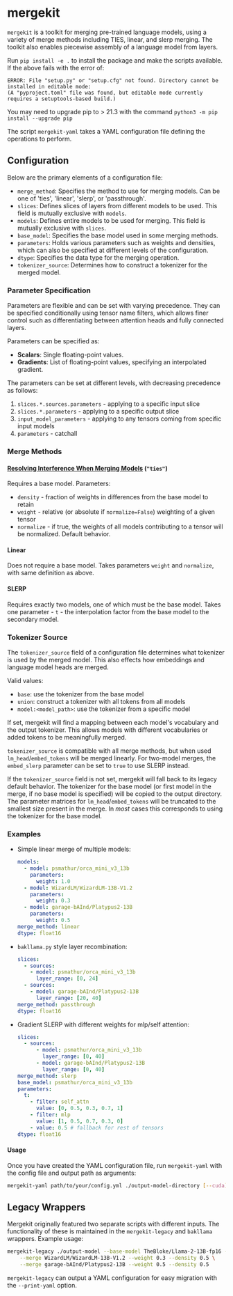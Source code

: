 # mergekit

`mergekit` is a toolkit for merging pre-trained language models, using a variety of merge methods including TIES, linear, and slerp merging. The toolkit also enables piecewise assembly of a language model from layers.

Run `pip install -e .` to install the package and make the scripts available.
If the above fails with the error of:
```
ERROR: File "setup.py" or "setup.cfg" not found. Directory cannot be installed in editable mode:
(A "pyproject.toml" file was found, but editable mode currently requires a setuptools-based build.)
```
You may need to upgrade pip to > 21.3 with the command `python3 -m pip install --upgrade pip`

The script `mergekit-yaml` takes a YAML configuration file defining the operations to perform.

## Configuration

Below are the primary elements of a configuration file:

- `merge_method`: Specifies the method to use for merging models. Can be one of 'ties', 'linear', 'slerp', or 'passthrough'.
- `slices`: Defines slices of layers from different models to be used. This field is mutually exclusive with `models`.
- `models`: Defines entire models to be used for merging. This field is mutually exclusive with `slices`.
- `base_model`: Specifies the base model used in some merging methods.
- `parameters`: Holds various parameters such as weights and densities, which can also be specified at different levels of the configuration.
- `dtype`: Specifies the data type for the merging operation.
- `tokenizer_source`: Determines how to construct a tokenizer for the merged model.

### Parameter Specification

Parameters are flexible and can be set with varying precedence. They can be specified conditionally using tensor name filters, which allows finer control such as differentiating between attention heads and fully connected layers.

Parameters can be specified as:

- **Scalars**: Single floating-point values.
- **Gradients**: List of floating-point values, specifying an interpolated gradient.

The parameters can be set at different levels, with decreasing precedence as follows:

1. `slices.*.sources.parameters` - applying to a specific input slice
2. `slices.*.parameters` - applying to a specific output slice
3. `input_model_parameters` - applying to any tensors coming from specific input models
4. `parameters` - catchall


### Merge Methods

#### **[Resolving Interference When Merging Models](https://arxiv.org/abs/2306.01708)** (`"ties"`)
Requires a base model.
Parameters:
- `density` - fraction of weights in differences from the base model to retain
- `weight` - relative (or absolute if `normalize=False`) weighting of a given tensor
- `normalize` - if true, the weights of all models contributing to a tensor will be normalized. Default behavior.


#### Linear
Does not require a base model. Takes parameters `weight` and `normalize`, with same definition as above.


#### SLERP
Requires exactly two models, one of which must be the base model. Takes one parameter - `t` - the interpolation factor from the base model to the secondary model.


### Tokenizer Source

The `tokenizer_source` field of a configuration file determines what tokenizer is used by the merged model. This also effects how embeddings and language model heads are merged.

Valid values:

* `base`: use the tokenizer from the base model
* `union`: construct a tokenizer with all tokens from all models
* `model:<model_path>`: use the tokenizer from a specific model

If set, mergekit will find a mapping between each model's vocabulary and the output tokenizer. This allows models with different vocabularies or added tokens to be meaningfully merged.

`tokenizer_source` is compatible with all merge methods, but when used `lm_head`/`embed_tokens` will be merged linearly. For two-model merges, the `embed_slerp` parameter can be set to `true` to use SLERP instead.

If the `tokenizer_source` field is not set, mergekit will fall back to its legacy default behavior. The tokenizer for the base model (or first model in the merge, if no base model is specified) will be copied to the output directory. The parameter matrices for `lm_head`/`embed_tokens` will be truncated to the smallest size present in the merge. In *most* cases this corresponds to using the tokenizer for the base model.

### Examples

- Simple linear merge of multiple models:

  ```yml
  models:
    - model: psmathur/orca_mini_v3_13b
      parameters:
        weight: 1.0
    - model: WizardLM/WizardLM-13B-V1.2
      parameters:
        weight: 0.3
    - model: garage-bAInd/Platypus2-13B
      parameters:
        weight: 0.5
  merge_method: linear
  dtype: float16
  ```

- `bakllama.py` style layer recombination:

  ```yml
  slices:
    - sources:
      - model: psmathur/orca_mini_v3_13b
        layer_range: [0, 24]
    - sources:
      - model: garage-bAInd/Platypus2-13B
        layer_range: [20, 40]
  merge_method: passthrough
  dtype: float16
  ```

- Gradient SLERP with different weights for mlp/self attention:

  ```yml
  slices:
    - sources:
        - model: psmathur/orca_mini_v3_13b
          layer_range: [0, 40]
        - model: garage-bAInd/Platypus2-13B
          layer_range: [0, 40]
  merge_method: slerp
  base_model: psmathur/orca_mini_v3_13b
  parameters:
    t:
      - filter: self_attn
        value: [0, 0.5, 0.3, 0.7, 1]
      - filter: mlp
        value: [1, 0.5, 0.7, 0.3, 0]
      - value: 0.5 # fallback for rest of tensors
  dtype: float16
  ```

#### Usage

Once you have created the YAML configuration file, run `mergekit-yaml` with the config file and output path as arguments:

```sh
mergekit-yaml path/to/your/config.yml ./output-model-directory [--cuda]
```

## Legacy Wrappers

Mergekit originally featured two separate scripts with different inputs. The functionality of these is maintained in the `mergekit-legacy` and `bakllama` wrappers. Example usage:

```sh
mergekit-legacy ./output-model --base-model TheBloke/Llama-2-13B-fp16 --cuda \
    --merge WizardLM/WizardLM-13B-V1.2 --weight 0.3 --density 0.5 \
    --merge garage-bAInd/Platypus2-13B --weight 0.5 --density 0.5
```

`mergekit-legacy` can output a YAML configuration for easy migration with the `--print-yaml` option.

